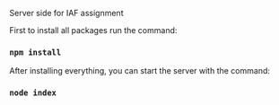 Server side for IAF assignment

First to install all packages run the command:
### `npm install`

After installing everything, you can start the server with the command:
### `node index`

